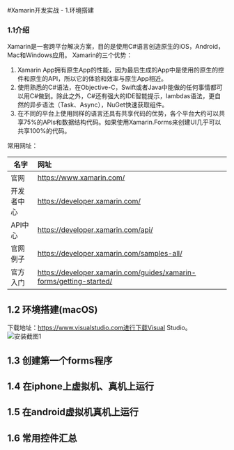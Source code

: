 #Xamarin开发实战 - 1.环境搭建
### 1.1介绍

Xamarin是一套跨平台解决方案，目的是使用C#语言创造原生的iOS，Android，Mac和Windows应用。
Xamarin的三个优势：


1. Xamarin App拥有原生App的性能，因为最后生成的App中是使用的原生的控件和原生的API，所以它的体验和效率与原生App相近。
2. 使用熟悉的C#语法，在Objective-C，Swift或者Java中能做的任何事情都可以用C#做到。除此之外，C#还有强大的IDE智能提示，lambdas语法，更自然的异步语法（Task、Async），NuGet快速获取组件。
3. 在不同的平台上使用同样的语言还具有共享代码的优势，各个平台大约可以共享75%的APIs和数据结构代码。如果使用Xamarin.Forms来创建UI几乎可以共享100%的代码。

常用网址：

| 名字 | 网址 | 
| ---- | :-- |
|官网     |https://www.xamarin.com/ |
|开发者中心|https://developer.xamarin.com/|
|API中心  |https://developer.xamarin.com/api/|
|官网例子  |https://developer.xamarin.com/samples-all/|
|官方入门  |https://developer.xamarin.com/guides/xamarin-forms/getting-started/|

 
## 1.2 环境搭建(macOS)

下载地址：https://www.visualstudio.com进行下载Visual Studio。
![安装截图1](https://github.com/limingnihao/XamarinForms-Community/blob/master/Xamarin%E5%BC%80%E5%8F%91%E7%AC%94%E8%AE%B0/Image/Xamarin-1.2.1.png)


## 1.3 创建第一个forms程序
## 1.4 在iphone上虚拟机、真机上运行
## 1.5 在android虚拟机真机上运行
## 1.6 常用控件汇总

